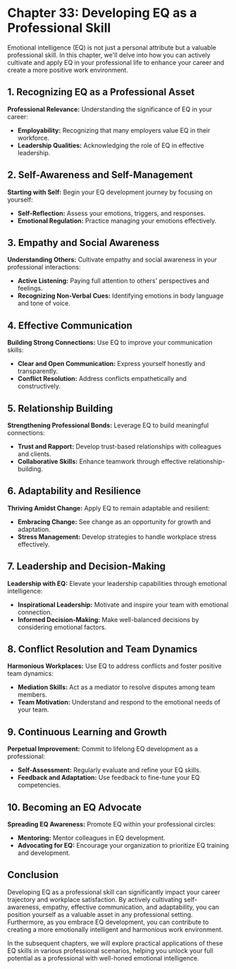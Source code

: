 Chapter 33: Developing EQ as a Professional Skill
=================================================

Emotional intelligence (EQ) is not just a personal attribute but a valuable professional skill. In this chapter, we'll delve into how you can actively cultivate and apply EQ in your professional life to enhance your career and create a more positive work environment.

**1. Recognizing EQ as a Professional Asset**
---------------------------------------------

**Professional Relevance:** Understanding the significance of EQ in your career:

* **Employability:** Recognizing that many employers value EQ in their workforce.
* **Leadership Qualities:** Acknowledging the role of EQ in effective leadership.

**2. Self-Awareness and Self-Management**
-----------------------------------------

**Starting with Self:** Begin your EQ development journey by focusing on yourself:

* **Self-Reflection:** Assess your emotions, triggers, and responses.
* **Emotional Regulation:** Practice managing your emotions effectively.

**3. Empathy and Social Awareness**
-----------------------------------

**Understanding Others:** Cultivate empathy and social awareness in your professional interactions:

* **Active Listening:** Paying full attention to others' perspectives and feelings.
* **Recognizing Non-Verbal Cues:** Identifying emotions in body language and tone of voice.

**4. Effective Communication**
------------------------------

**Building Strong Connections:** Use EQ to improve your communication skills:

* **Clear and Open Communication:** Express yourself honestly and transparently.
* **Conflict Resolution:** Address conflicts empathetically and constructively.

**5. Relationship Building**
----------------------------

**Strengthening Professional Bonds:** Leverage EQ to build meaningful connections:

* **Trust and Rapport:** Develop trust-based relationships with colleagues and clients.
* **Collaborative Skills:** Enhance teamwork through effective relationship-building.

**6. Adaptability and Resilience**
----------------------------------

**Thriving Amidst Change:** Apply EQ to remain adaptable and resilient:

* **Embracing Change:** See change as an opportunity for growth and adaptation.
* **Stress Management:** Develop strategies to handle workplace stress effectively.

**7. Leadership and Decision-Making**
-------------------------------------

**Leadership with EQ:** Elevate your leadership capabilities through emotional intelligence:

* **Inspirational Leadership:** Motivate and inspire your team with emotional connection.
* **Informed Decision-Making:** Make well-balanced decisions by considering emotional factors.

**8. Conflict Resolution and Team Dynamics**
--------------------------------------------

**Harmonious Workplaces:** Use EQ to address conflicts and foster positive team dynamics:

* **Mediation Skills:** Act as a mediator to resolve disputes among team members.
* **Team Motivation:** Understand and respond to the emotional needs of your team.

**9. Continuous Learning and Growth**
-------------------------------------

**Perpetual Improvement:** Commit to lifelong EQ development as a professional:

* **Self-Assessment:** Regularly evaluate and refine your EQ skills.
* **Feedback and Adaptation:** Use feedback to fine-tune your EQ competencies.

**10. Becoming an EQ Advocate**
-------------------------------

**Spreading EQ Awareness:** Promote EQ within your professional circles:

* **Mentoring:** Mentor colleagues in EQ development.
* **Advocating for EQ:** Encourage your organization to prioritize EQ training and development.

**Conclusion**
--------------

Developing EQ as a professional skill can significantly impact your career trajectory and workplace satisfaction. By actively cultivating self-awareness, empathy, effective communication, and adaptability, you can position yourself as a valuable asset in any professional setting. Furthermore, as you embrace EQ development, you can contribute to creating a more emotionally intelligent and harmonious work environment.

In the subsequent chapters, we will explore practical applications of these EQ skills in various professional scenarios, helping you unlock your full potential as a professional with well-honed emotional intelligence.
